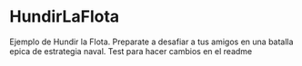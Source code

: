 # HundirLaFlota
Ejemplo de Hundir la Flota. Preparate a desafiar a tus amigos en una batalla epica de estrategia naval. Test para hacer cambios en el readme
